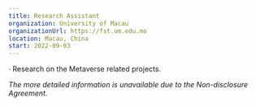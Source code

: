 ```yaml
---
title: Research Assistant
organization: University of Macau
organizationUrl: https://fst.um.edu.mo
location: Macau, China
start: 2022-09-03
---
```


·	Research on the Metaverse related projects.

_The more detailed information is unavailable due to the Non-disclosure Agreement._


<br>


